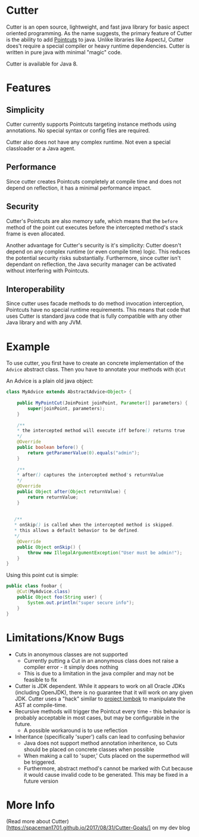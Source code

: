 # Cutter
Cutter is an open source, lightweight, and fast java library for basic aspect oriented programming. As the name suggests,
the primary feature of Cutter is the ability to add [Pointcuts](https://en.wikipedia.org/wiki/Pointcut) to java. Unlike libraries
like AspectJ, Cutter does't require a special compiler or heavy runtime dependencies. Cutter is written in pure java with
minimal "magic" code. 

Cutter is available for Java 8.

# Features
## Simplicity
Cutter currently supports Pointcuts targeting instance methods using annotations. No special syntax or config files are required.

Cutter also does not have any complex runtime. Not even a special classloader or a Java agent.
## Performance
Since cutter creates Pointcuts completely at compile time and does not depend on reflection, it has a minimal performance impact.
## Security
Cutter's Pointcuts are also memory safe, which means that the ```before``` method of the point cut executes before the intercepted method's
stack frame is even allocated. 

Another advantage for Cutter's security is it's simplicity: Cutter doesn't depend on any complex runtime (or even compile time)
logic. This reduces the potential security risks substantially. Furthermore, since cutter isn't dependant on reflection, the
Java security manager can be activated without interfering with Pointcuts. 

## Interoperability
Since cutter uses facade methods to do method invocation interception, Pointcuts have no special runtime requirements.
This means that code that uses Cutter is standard java code that is fully compatible with any other Java library and with any JVM.

# Example

To use cutter, you first have to create an concrete implementation of the ```Advice``` abstract class. Then you have to
annotate your methods with ```@Cut```

An Advice is a plain old java object:
````java
class MyAdvice extends AbstractAdvice<Object> {
    
    public MyPointCut(JoinPoint joinPoint, Parameter[] parameters) {
        super(joinPoint, parameters);
    }
    
    /**
    * the intercepted method will execute iff before() returns true 
    */
    @Override
    public boolean before() {
        return getParamerValue(0).equals("admin");
    }
    
    /**
    * after() captures the intercepted method's returnValue 
    */
    @Override
    public Object after(Object returnValue) {
        return returnValue;
    }
    
    
   /**
   * onSkip() is called when the intercepted method is skipped.
   * this allows a default behavior to be defined.
   */
    @Override
    public Object onSkip() {
        throw new IllegalArgumentException("User must be admin!");    
    }
}
````

Using this point cut is simple:

```java
public class foobar {
    @Cut(MyAdvice.class)
    public Object foo(String user) {
        System.out.println("super secure info");
    }
}
```
# Limitations/Know Bugs
* Cuts in anonymous classes are not supported
    * Currently putting a Cut in an anonymous class does not raise a compiler error - it simply does nothing
    * This is due to a limitation in the java compiler and may not be feasible to fix
* Cutter is JDK dependent. While it appears to work on all Oracle JDKs (including OpenJDK), there is no guarantee
that it will work on any given JDK. Cutter uses a "hack" similar to [project lombok](https://projectlombok.org/) to manipulate the AST at compile-time.
* Recursive methods will trigger the Pointcut every time - this behavior is probably acceptable in most cases, but may be configurable in the future.
    * A possible workaround is to use reflection
* Inheritance (specifically 'super') calls can lead to confusing behavior
    * Java does not support method annotation inheritence, so Cuts should be placed on concrete classes when possible
    * When making a call to 'super,' Cuts placed on the supermethod will be triggered.
    * Furthermore, abstract method's cannot be marked with Cut because it would cause invalid code to be generated. This may be fixed in a future version
    
# More Info
(Read more about Cutter)[https://spaceman1701.github.io/2017/08/31/Cutter-Goals/] on my dev blog
